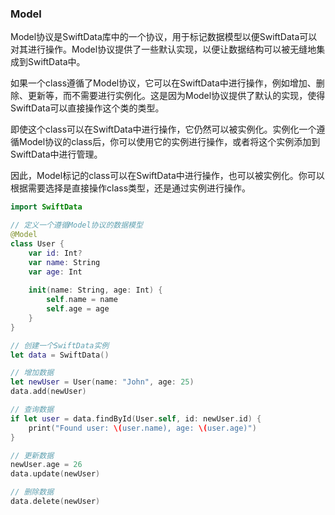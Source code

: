 ### Model
Model协议是SwiftData库中的一个协议，用于标记数据模型以便SwiftData可以对其进行操作。Model协议提供了一些默认实现，以便让数据结构可以被无缝地集成到SwiftData中。

如果一个class遵循了Model协议，它可以在SwiftData中进行操作，例如增加、删除、更新等，而不需要进行实例化。这是因为Model协议提供了默认的实现，使得SwiftData可以直接操作这个类的类型。

即使这个class可以在SwiftData中进行操作，它仍然可以被实例化。实例化一个遵循Model协议的class后，你可以使用它的实例进行操作，或者将这个实例添加到SwiftData中进行管理。

因此，Model标记的class可以在SwiftData中进行操作，也可以被实例化。你可以根据需要选择是直接操作class类型，还是通过实例进行操作。

```swift 
import SwiftData

// 定义一个遵循Model协议的数据模型
@Model
class User {
    var id: Int?
    var name: String
    var age: Int
    
    init(name: String, age: Int) {
        self.name = name
        self.age = age
    }
}

// 创建一个SwiftData实例
let data = SwiftData()

// 增加数据
let newUser = User(name: "John", age: 25)
data.add(newUser)

// 查询数据
if let user = data.findById(User.self, id: newUser.id) {
    print("Found user: \(user.name), age: \(user.age)")
}

// 更新数据
newUser.age = 26
data.update(newUser)

// 删除数据
data.delete(newUser)

```